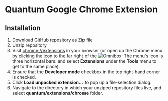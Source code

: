 # Quantum Google Chrome Extension

## Installation
1. Download GitHub repository as Zip file
1. Unzip repository
1. Visit [chrome://extensions](chrome://extensions) in your browser (or open up the Chrome menu by clicking the icon to the far right of the ![Omnibox](https://developer.chrome.com/static/images/hotdogmenu.png):  The menu's icon is three horizontal bars. and select **Extensions** under the **Tools** menu to get to the same place).
1. Ensure that the **Developer mode** checkbox in the top right-hand corner is checked.
1. Click **Load unpacked extension…** to pop up a file-selection dialog.
1. Navigate to the directory in which your unziped repository files live, and select **quantum/extensions/chrome** folder.
